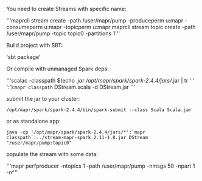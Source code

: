 You need to create Streams with specific name:

'''maprcli stream create -path /user/mapr/pump -produceperm u:mapr -consumeperm u:mapr -topicperm u:mapr
maprcli stream topic create -path /user/mapr/pump -topic topic0 -partitions 1'''

Build project with SBT:
    
'sbt package'

Or compile with unmanaged Spark deps:

'''scalac -classpath $(echo *.jar /opt/mapr/spark/spark-2.4.4/jars/*.jar | tr ' ' ':'):`mapr classpath` DStream.scala -d DStream.jar
'''

submit the jar to your cluster:

`/opt/mapr/spark/spark-2.4.4/bin/spark-submit --class Scala Scala.jar`

or as standalone app:

```java -cp '/opt/mapr/spark/spark-2.4.4/jars/*':`mapr classpath`:../stream-mapr-spark_2.11-1.0.jar DStream "/user/mapr/pump:topic0"```

populate the stream with some data:

'''mapr perfproducer -ntopics 1 -path /user/mapr/pump -nmsgs 50 -npart 1 -rr'''
    

